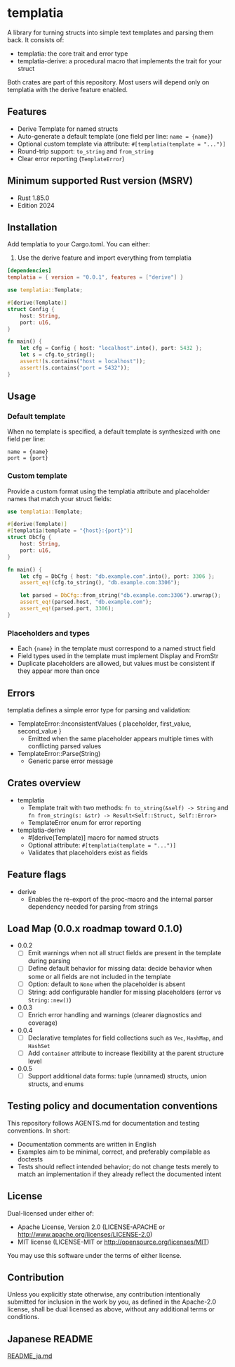 # templatia

A library for turning structs into simple text templates and parsing them back. It consists of:

- templatia: the core trait and error type
- templatia-derive: a procedural macro that implements the trait for your struct

Both crates are part of this repository. Most users will depend only on templatia with the derive feature enabled.

## Features
- Derive Template for named structs
- Auto-generate a default template (one field per line: `name = {name}`)
- Optional custom template via attribute: `#[templatia(template = "...")]`
- Round-trip support: `to_string` and `from_string`
- Clear error reporting (`TemplateError`)

## Minimum supported Rust version (MSRV)
- Rust 1.85.0
- Edition 2024

## Installation
Add templatia to your Cargo.toml. You can either:

1) Use the derive feature and import everything from templatia

```toml
[dependencies]
templatia = { version = "0.0.1", features = ["derive"] }
```

```rust
use templatia::Template; 

#[derive(Template)]
struct Config {
    host: String,
    port: u16,
}

fn main() {
    let cfg = Config { host: "localhost".into(), port: 5432 };
    let s = cfg.to_string();
    assert!(s.contains("host = localhost"));
    assert!(s.contains("port = 5432"));
}
```


## Usage
### Default template
When no template is specified, a default template is synthesized with one field per line:

```text
name = {name}
port = {port}
```

### Custom template
Provide a custom format using the templatia attribute and placeholder names that match your struct fields:

```rust
use templatia::Template;

#[derive(Template)]
#[templatia(template = "{host}:{port}")]
struct DbCfg {
    host: String,
    port: u16,
}

fn main() {
    let cfg = DbCfg { host: "db.example.com".into(), port: 3306 };
    assert_eq!(cfg.to_string(), "db.example.com:3306");

    let parsed = DbCfg::from_string("db.example.com:3306").unwrap();
    assert_eq!(parsed.host, "db.example.com");
    assert_eq!(parsed.port, 3306);
}
```

### Placeholders and types
- Each `{name}` in the template must correspond to a named struct field
- Field types used in the template must implement Display and FromStr
- Duplicate placeholders are allowed, but values must be consistent if they appear more than once

## Errors
templatia defines a simple error type for parsing and validation:

- TemplateError::InconsistentValues { placeholder, first_value, second_value }
  - Emitted when the same placeholder appears multiple times with conflicting parsed values
- TemplateError::Parse(String)
  - Generic parse error message

## Crates overview
- templatia
  - Template trait with two methods: `fn to_string(&self) -> String` and `fn from_string(s: &str) -> Result<Self::Struct, Self::Error>`
  - TemplateError enum for error reporting
- templatia-derive
  - #[derive(Template)] macro for named structs
  - Optional attribute: `#[templatia(template = "...")]`
  - Validates that placeholders exist as fields

## Feature flags
- derive
  - Enables the re-export of the proc-macro and the internal parser dependency needed for parsing from strings

## Load Map (0.0.x roadmap toward 0.1.0)
- 0.0.2
  - [ ] Emit warnings when not all struct fields are present in the template during parsing
  - [ ] Define default behavior for missing data: decide behavior when some or all fields are not included in the template
  - [ ] Option<T>: default to `None` when the placeholder is absent
  - [ ] String: add configurable handler for missing placeholders (error vs `String::new()`)
- 0.0.3
  - [ ] Enrich error handling and warnings (clearer diagnostics and coverage)
- 0.0.4
  - [ ] Declarative templates for field collections such as `Vec`, `HashMap`, and `HashSet`
  - [ ] Add `container` attribute to increase flexibility at the parent structure level
- 0.0.5
  - [ ] Support additional data forms: tuple (unnamed) structs, union structs, and enums

## Testing policy and documentation conventions
This repository follows AGENTS.md for documentation and testing conventions. In short:
- Documentation comments are written in English
- Examples aim to be minimal, correct, and preferably compilable as doctests
- Tests should reflect intended behavior; do not change tests merely to match an implementation if they already reflect the documented intent

## License
Dual-licensed under either of:
- Apache License, Version 2.0 (LICENSE-APACHE or http://www.apache.org/licenses/LICENSE-2.0)
- MIT license (LICENSE-MIT or http://opensource.org/licenses/MIT)

You may use this software under the terms of either license.

## Contribution
Unless you explicitly state otherwise, any contribution intentionally submitted for inclusion in the work by you, as defined in the Apache-2.0 license, shall be dual licensed as above, without any additional terms or conditions.

## Japanese README
[README_ja.md](README-ja.md)